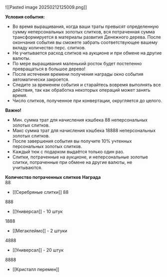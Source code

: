 ![[Pasted image 20250212125009.png]]

**Условия события:**  

- Во время выращивания, когда ваши траты превысят определенную сумму неперсональных золотых слитков, вся потраченная сумма трансформируется в материалы развития Денежного дерева. После окончания события вы сможете забрать соответствующее вашему вкладу количество перс. слитков.
- Не учитывается расход слитков на аукционе и при обмене на другие валюты.
- По мере выращивания маленький росток будет постепенно превращаться в большое дерево!
- После истечения времени получения награды окно события автоматически закроется.
- Следите за временем события и старайтесь вовремя выполнять все действия, так как обработка некоторых операций может занять время.
- Число слитков, полученное при конвертации, округляется до целого.

  
**Важно!**  
- Мин. сумма трат для начисления кэшбека 88 неперсональных золотых слитков.
- Макс сумма трат для начисления кэшбека 18888 неперсональных золотых слитков.
- После завершения события вы получите 10% учтенных персональных золотых слитков.
- Каждый тюк с подарком выдаётся только один раз.
- Слитки, потраченные на аукционе, и неперсональные золотые слитки, потраченные при обмене на другие валюты, не учитываются.

**Количество потраченных слитков** **Награда**  
88

- [[Серебряные слитки]] 88

888

- [[Универсал]] - 10 штук

1888

- [[Мегаклеймо]] - 2 штуки

4888

- [[Универсал]] - 20 штук

8888

- [[Кристалл перемен]]